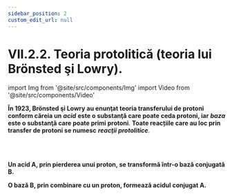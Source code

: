 ```yaml
---
sidebar_position: 2
custom_edit_url: null
---
```


# VII.2.2. Teoria protolitică (teoria lui Brönsted şi Lowry).


import Img from '@site/src/components/Img'
import Video from '@site/src/components/Video'


<div class="alert alert--primary" role="alert">

**În 1923, Brönsted şi Lowry au enunţat teoria transferului de protoni conform căreia un** ***acid*** **este o substanţă care poate ceda protoni, iar** ***baza*** **este o substanţă care poate primi protoni**. **Toate reacțiile care au loc prin transfer de protoni se numesc** ***reacţii protolitice***.


</div>


<br></br>


<div class="alert alert--primary" role="alert">

**Un acid A, prin pierderea unui proton, se transformă într-o bază conjugată B.** 

**O bază B, prin combinare cu un proton, formează acidul conjugat A.** 




</div>



